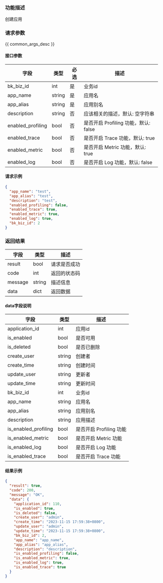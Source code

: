 ### 功能描述

创建应用

### 请求参数

{{ common_args_desc }}

#### 接口参数

| 字段              | 类型   | 必选 | 描述                                 |
| ----------------- | ------ | ---- | ------------------------------------ |
| bk_biz_id         | int    | 是   | 业务id                               |
| app_name          | string | 是   | 应用名                               |
| app_alias         | string | 是   | 应用别名                             |
| description       | string | 否   | 应该相关的描述，默认: 空字符串       |
| enabled_profiling | bool   | 否   | 是否开启 Profiling 功能，默认: false |
| enabled_trace     | bool   | 否   | 是否开启 Trace 功能，默认: true      |
| enabled_metric    | bool   | 否   | 是否开启 Metric 功能，默认: true     |
| enabled_log       | bool   | 否   | 是否开启 Log 功能，默认: false       |



#### 请求示例

```json
{
  "app_name": "test",
  "app_alias": "test",
  "description": "test",
  "enabled_profiling": false,
  "enabled_trace": true,
  "enabled_metric": true,
  "enabled_log": true,
  "bk_biz_id": 2
}
```

### 返回结果

| 字段    | 类型   | 描述         |
| ------- | ------ | ------------ |
| result  | bool   | 请求是否成功 |
| code    | int    | 返回的状态码 |
| message | string | 描述信息     |
| data    | dict   | 返回数据     |

#### data字段说明

| 字段                 | 类型   | 描述                    |
| -------------------- | ------ | ----------------------- |
| application_id       | int    | 应用id                  |
| is_enabled           | bool   | 是否可用                |
| is_deleted           | bool   | 是否已删除              |
| create_user          | string | 创建者                  |
| create_time          | string | 创建时间                |
| update_user          | string | 更新者                  |
| update_time          | string | 更新时间                |
| bk_biz_id            | int    | 业务id                  |
| app_name             | string | 应用名                  |
| app_alias            | string | 应用别名                |
| description          | string | 应用描述                |
| is_enabled_profiling | bool   | 是否开启 Profiling 功能 |
| is_enabled_metric    | bool   | 是否开启 Metric 功能    |
| is_enabled_log       | bool   | 是否开启 Log 功能       |
| is_enabled_trace     | bool   | 是否开启 Trace 功能     |

#### 结果示例

```json
{
  "result": true,
  "code": 200,
  "message": "OK",
  "data": {
    "application_id": 110,
    "is_enabled": true,
    "is_deleted": false,
    "create_user": "admin",
    "create_time": "2023-11-15 17:59:38+0800",
    "update_user": "admin",
    "update_time": "2023-11-15 17:59:38+0800",
    "bk_biz_id": 2,
    "app_name": "app_name",
    "app_alias": "app_alias",
    "description": "description",
    "is_enabled_profiling": false,
    "is_enabled_metric": true,
    "is_enabled_log": true,
    "is_enabled_trace": true
  }
}
```